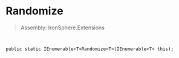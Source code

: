 ﻿

# Randomize

> Assembly: IronSphere.Extensions



```


public static IEnumerable<T>Randomize<T>(IEnumerable<T> this);
```